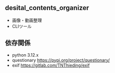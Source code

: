 ## desital_contents_organizer
- 画像・動画整理
- CLIツール

## 依存関係
- python 3.12.x
- questionary <https://pypi.org/project/questionary/>
- exif <https://gitlab.com/TNThieding/exif>
